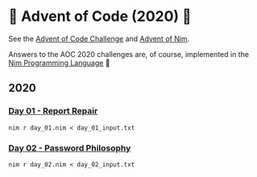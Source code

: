 # 🎄 Advent of Code (2020) 🎄
See the [Advent of Code Challenge](https://adventofcode.com/2020) and [Advent of Nim](https://nim-lang.org/blog/2020/11/27/advent-of-nim-2020.html). 

Answers to the AOC 2020 challenges are, of course, implemented in the [Nim Programming Language](https://nim-lang.org/) 👑
## 2020
### [Day 01 - Report Repair](https://adventofcode.com/2020/day/1)
```
nim r day_01.nim < day_01_input.txt
```
### [Day 02 - Password Philosophy](https://adventofcode.com/2020/day/2)
```
nim r day_02.nim < day_02_input.txt
```

